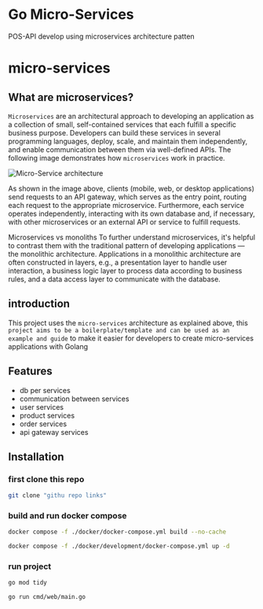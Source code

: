 # Go Micro-Services 

POS-API develop using microservices architecture patten 
# micro-services

## What are microservices?
```Microservices``` are an architectural approach to developing an application as a collection of small, self-contained services that each fulfill a specific business purpose. Developers can build these services in several programming languages, deploy, scale, and maintain them independently, and enable communication between them via well-defined APIs. The following image demonstrates how ```microservices``` work in practice.

![Micro-Service architecture](https://firebasestorage.googleapis.com/v0/b/image-to-onlin.appspot.com/o/microservices-design.png?alt=media&token=c7a2bfe4-4c13-4c39-9d21-3b74d42e55dd)

As shown in the image above, clients (mobile, web, or desktop applications) send requests to an API gateway, which serves as the entry point, routing each request to the appropriate microservice. Furthermore, each service operates independently, interacting with its own database and, if necessary, with other microservices or an external API or service to fulfill requests.

Microservices vs monoliths
To further understand microservices, it's helpful to contrast them with the traditional pattern of developing applications — the monolithic architecture. Applications in a monolithic architecture are often constructed in layers, e.g., a presentation layer to handle user interaction, a business logic layer to process data according to business rules, and a data access layer to communicate with the database.


## introduction
This project uses the ``micro-services`` architecture as explained above, this ``project aims to be a boilerplate/template and can be used as an example and guide`` to make it easier for developers to create micro-services applications with Golang
## Features

- db per services 
- communication between services
- user services 
- product services 
- order services
- api gateway services 


## Installation

### first clone this repo
```bash
git clone "githu repo links"
```
### build and run docker compose 
```bash
docker compose -f ./docker/docker-compose.yml build --no-cache
```
```bash
docker compose -f ./docker/development/docker-compose.yml up -d
```
### run project
```bash
go mod tidy
```
```bash
go run cmd/web/main.go
```
